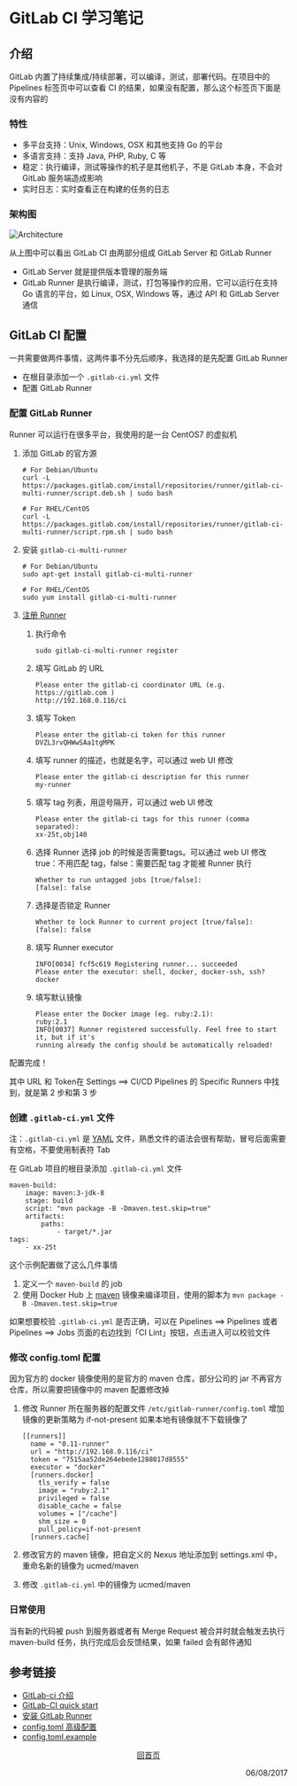 # GitLab CI 学习笔记

## 介绍

GitLab 内置了持续集成/持续部署，可以编译，测试，部署代码。在项目中的 Pipelines 标签页中可以查看 CI 的结果，如果没有配置，那么这个标签页下面是没有内容的

### 特性

- 多平台支持：Unix, Windows, OSX 和其他支持 Go 的平台
- 多语言支持：支持 Java, PHP, Ruby, C 等
- 稳定：执行编译，测试等操作的机子是其他机子，不是 GitLab 本身，不会对 GitLab 服务端造成影响
- 实时日志：实时查看正在构建的任务的日志

### 架构图

![Architecture](https://about.gitlab.com/images/ci/arch-1.jpg)

从上图中可以看出 GitLab CI 由两部分组成 GitLab Server 和 GitLab Runner

- GitLab Server 就是提供版本管理的服务端
- GitLab Runner 是执行编译，测试，打包等操作的应用，它可以运行在支持 Go 语言的平台，如 Linux, OSX, Windows 等，通过 API 和 GitLab Server 通信

## GitLab CI 配置

一共需要做两件事情，这两件事不分先后顺序，我选择的是先配置 GitLab Runner

- 在根目录添加一个 ```.gitlab-ci.yml``` 文件
- 配置 GitLab Runner

### 配置 GitLab Runner

Runner 可以运行在很多平台，我使用的是一台 CentOS7 的虚拟机

1. 添加 GitLab 的官方源

    ```
    # For Debian/Ubuntu
    curl -L https://packages.gitlab.com/install/repositories/runner/gitlab-ci-multi-runner/script.deb.sh | sudo bash

    # For RHEL/CentOS
    curl -L https://packages.gitlab.com/install/repositories/runner/gitlab-ci-multi-runner/script.rpm.sh | sudo bash
    ```

1. 安装 ```gitlab-ci-multi-runner```

    ```
    # For Debian/Ubuntu
    sudo apt-get install gitlab-ci-multi-runner

    # For RHEL/CentOS
    sudo yum install gitlab-ci-multi-runner
    ```

1. [注册 Runner](https://docs.gitlab.com/runner/register/index.html)

    1. 执行命令
    
        ```
        sudo gitlab-ci-multi-runner register
        ```
    1. 填写 GitLab 的 URL
    
        ```
        Please enter the gitlab-ci coordinator URL (e.g. https://gitlab.com )
        http://192.168.0.116/ci
        ```
    1. 填写 Token 
    
        ```
        Please enter the gitlab-ci token for this runner
        DVZL3rvQHWwSAa1tgMPK
        ```
    1. 填写 runner 的描述，也就是名字，可以通过 web UI 修改
    
        ```
        Please enter the gitlab-ci description for this runner
        my-runner
        ```
    1. 填写 tag 列表，用逗号隔开，可以通过 web UI 修改
    
        ```
        Please enter the gitlab-ci tags for this runner (comma separated):
        xx-25t,obj140
        ```
    1. 选择 Runner 选择 job 的时候是否需要tags。可以通过 web UI 修改 true：不用匹配 tag，false：需要匹配 tag 才能被 Runner 执行
    
        ```
        Whether to run untagged jobs [true/false]:
        [false]: false
        ```
    1. 选择是否锁定 Runner
    
        ```
        Whether to lock Runner to current project [true/false]:
        [false]: false
        ```
    1. 填写 Runner executor
    
        ```
        INFO[0034] fcf5c619 Registering runner... succeeded
        Please enter the executor: shell, docker, docker-ssh, ssh?
        docker
        ```
    1. 填写默认镜像
    
        ```    
        Please enter the Docker image (eg. ruby:2.1):
        ruby:2.1
        INFO[0037] Runner registered successfully. Feel free to start it, but if it's
        running already the config should be automatically reloaded!
        ```

配置完成！

其中 URL 和 Token在 Settings ==> CI/CD Pipelines 的 Specific Runners 中找到，就是第 2 步和第 3 步
    
### 创建 ```.gitlab-ci.yml``` 文件

注：```.gitlab-ci.yml``` 是 [YAML](https://learn.getgrav.org/advanced/yaml) 文件，熟悉文件的语法会很有帮助，冒号后面需要有空格，不要使用制表符 Tab

在 GitLab 项目的根目录添加 ```.gitlab-ci.yml``` 文件

```
maven-build:
    image: maven:3-jdk-8
    stage: build
    script: "mvn package -B -Dmaven.test.skip=true"
    artifacts:
        paths:
            - target/*.jar
tags: 
    - xx-25t
```

这个示例配置做了这么几件事情

1. 定义一个 ```maven-build``` 的 job
2. 使用 Docker Hub 上 [maven](https://store.docker.com/images/maven) 镜像来编译项目，使用的脚本为 ```mvn package -B -Dmaven.test.skip=true```

如果想要校验 ```.gitlab-ci.yml``` 是否正确，可以在 Pipelines ==> Pipelines 或者 Pipelines ==> Jobs 页面的右边找到「CI Lint」按钮，点击进入可以校验文件

### 修改 config.toml 配置

因为官方的 docker 镜像使用的是官方的 maven 仓库，部分公司的 jar 不再官方仓库，所以需要把镜像中的 maven 配置修改掉

1. 修改 Runner 所在服务器的配置文件 ```/etc/gitlab-runner/config.toml``` 增加镜像的更新策略为 if-not-present 如果本地有镜像就不下载镜像了

    ```
    [[runners]]
      name = "0.11-runner"
      url = "http://192.168.0.116/ci"
      token = "7515aa52de264ebede1288017d8555"
      executor = "docker"
      [runners.docker]
        tls_verify = false
        image = "ruby:2.1"
        privileged = false
        disable_cache = false
        volumes = ["/cache"]
        shm_size = 0
        pull_policy=if-not-present
      [runners.cache]
    ```

1. 修改官方的 maven 镜像，把自定义的 Nexus 地址添加到 settings.xml 中，重命名新的镜像为 ucmed/maven
1. 修改 ```.gitlab-ci.yml``` 中的镜像为 ucmed/maven

### 日常使用

当有新的代码被 push 到服务器或者有 Merge Request 被合并时就会触发去执行 maven-build 任务，执行完成后会反馈结果，如果 failed 会有邮件通知

## 参考链接

+ [GitLab-ci 介绍](https://about.gitlab.com/features/gitlab-ci-cd)
+ [GitLab-CI quick start](https://gitlab.com/help/ci/quick_start/README.md)
+ [安装 GitLab Runner](https://docs.gitlab.com/runner/install)
+ [config.toml 高级配置](https://gitlab.com/gitlab-org/gitlab-ci-multi-runner/blob/master/docs/configuration/advanced-configuration.md)
+ [config.toml.example](https://gitlab.com/gitlab-org/gitlab-ci-multi-runner/blob/master/config.toml.example)


<p style="text-align: center"><a href="/">回首页</a></p>
 
<p align="right">06/08/2017</p>